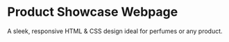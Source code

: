 # Product Showcase Webpage
A sleek, responsive HTML & CSS design ideal for perfumes or any product.
